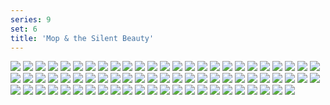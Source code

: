 ```yaml
---
series: 9
set: 6
title: 'Mop & the Silent Beauty'
---
```


![](../../../../assets/modern-fried-snake/part-6/modern329-chapter5cover.jpg)
![](../../../../assets/modern-fried-snake/part-6/modern330.jpg)
![](../../../../assets/modern-fried-snake/part-6/modern331.jpg)
![](../../../../assets/modern-fried-snake/part-6/modern332.jpg)
![](../../../../assets/modern-fried-snake/part-6/modern333.jpg)
![](../../../../assets/modern-fried-snake/part-6/modern334.jpg)
![](../../../../assets/modern-fried-snake/part-6/modern335.jpg)
![](../../../../assets/modern-fried-snake/part-6/modern336.jpg)
![](../../../../assets/modern-fried-snake/part-6/modern337.jpg)
![](../../../../assets/modern-fried-snake/part-6/modern338.jpg)
![](../../../../assets/modern-fried-snake/part-6/modern339.jpg)
![](../../../../assets/modern-fried-snake/part-6/modern340.jpg)
![](../../../../assets/modern-fried-snake/part-6/modern341.jpg)
![](../../../../assets/modern-fried-snake/part-6/modern342.jpg)
![](../../../../assets/modern-fried-snake/part-6/modern343.jpg)
![](../../../../assets/modern-fried-snake/part-6/modern344.jpg)
![](../../../../assets/modern-fried-snake/part-6/modern345.jpg)
![](../../../../assets/modern-fried-snake/part-6/modern346.jpg)
![](../../../../assets/modern-fried-snake/part-6/modern347.jpg)
![](../../../../assets/modern-fried-snake/part-6/modern348.jpg)
![](../../../../assets/modern-fried-snake/part-6/modern349.jpg)
![](../../../../assets/modern-fried-snake/part-6/modern350.jpg)
![](../../../../assets/modern-fried-snake/part-6/modern351.jpg)
![](../../../../assets/modern-fried-snake/part-6/modern352.jpg)
![](../../../../assets/modern-fried-snake/part-6/modern353.jpg)
![](../../../../assets/modern-fried-snake/part-6/modern354.jpg)
![](../../../../assets/modern-fried-snake/part-6/modern355.jpg)
![](../../../../assets/modern-fried-snake/part-6/modern356.jpg)
![](../../../../assets/modern-fried-snake/part-6/modern357.jpg)
![](../../../../assets/modern-fried-snake/part-6/modern358.jpg)
![](../../../../assets/modern-fried-snake/part-6/modern359.jpg)
![](../../../../assets/modern-fried-snake/part-6/modern360.jpg)
![](../../../../assets/modern-fried-snake/part-6/modern361.jpg)
![](../../../../assets/modern-fried-snake/part-6/modern362.jpg)
![](../../../../assets/modern-fried-snake/part-6/modern363.jpg)
![](../../../../assets/modern-fried-snake/part-6/modern364.jpg)
![](../../../../assets/modern-fried-snake/part-6/modern365.jpg)
![](../../../../assets/modern-fried-snake/part-6/modern366.jpg)
![](../../../../assets/modern-fried-snake/part-6/modern367.jpg)
![](../../../../assets/modern-fried-snake/part-6/modern368.jpg)
![](../../../../assets/modern-fried-snake/part-6/modern369.jpg)
![](../../../../assets/modern-fried-snake/part-6/modern370.jpg)
![](../../../../assets/modern-fried-snake/part-6/modern371.jpg)
![](../../../../assets/modern-fried-snake/part-6/modern372.jpg)
![](../../../../assets/modern-fried-snake/part-6/modern373.jpg)
![](../../../../assets/modern-fried-snake/part-6/modern374.jpg)
![](../../../../assets/modern-fried-snake/part-6/modern375.jpg)
![](../../../../assets/modern-fried-snake/part-6/modern376.jpg)
![](../../../../assets/modern-fried-snake/part-6/modern377.jpg)
![](../../../../assets/modern-fried-snake/part-6/modern378.jpg)
![](../../../../assets/modern-fried-snake/part-6/modern379.jpg)
![](../../../../assets/modern-fried-snake/part-6/modern380.jpg)
![](../../../../assets/modern-fried-snake/part-6/modern381.jpg)
![](../../../../assets/modern-fried-snake/part-6/modern382.jpg)
![](../../../../assets/modern-fried-snake/part-6/modern383.jpg)
![](../../../../assets/modern-fried-snake/part-6/modern384.jpg)
![](../../../../assets/modern-fried-snake/part-6/modern385.jpg)
![](../../../../assets/modern-fried-snake/part-6/modern386.jpg)
![](../../../../assets/modern-fried-snake/part-6/modern387.jpg)
![](../../../../assets/modern-fried-snake/part-6/modern388.jpg)
![](../../../../assets/modern-fried-snake/part-6/modern389.jpg)
![](../../../../assets/modern-fried-snake/part-6/modern390.jpg)
![](../../../../assets/modern-fried-snake/part-6/modern391.jpg)
![](../../../../assets/modern-fried-snake/part-6/modern392.jpg)
![](../../../../assets/modern-fried-snake/part-6/modern393.jpg)
![](../../../../assets/modern-fried-snake/part-6/modern394.jpg)
![](../../../../assets/modern-fried-snake/part-6/modern395.jpg)
![](../../../../assets/modern-fried-snake/part-6/modern396.jpg)
![](../../../../assets/modern-fried-snake/part-6/modern397.jpg)
![](../../../../assets/modern-fried-snake/part-6/modern398.jpg)
![](../../../../assets/modern-fried-snake/part-6/modern399.jpg)
![](../../../../assets/modern-fried-snake/part-6/modern400.jpg)
![](../../../../assets/modern-fried-snake/part-6/modern401.jpg)